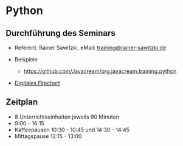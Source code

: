 # Python

## Durchführung des Seminars

* Referent: Rainer Sawitzki, eMail: training@rainer-sawitzki.de

* Beispiele
  * https://github.com/Javacream/org.javacream.training.python

* [Digitales Flipchart](https://docs.google.com/presentation/d/1B5v2pE7XcNs-fDvmf7FThCtUgFnmzrRFXFHBY5W98dk/edit?usp=sharing)

## Zeitplan
* 8 Unterrichtseinheiten jeweils 90 Minuten
* 9:00 - 16:15
* Kaffeepausen 10:30 - 10:45 und 14:30 - 14:45
* Mittagspause 12:15 - 13:00
